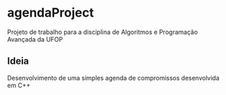 # agendaProject
Projeto de trabalho para a disciplina de Algoritmos e Programação Avançada da UFOP 

## Ideia 
Desenvolvimento de uma simples agenda de compromissos desenvolvida em C++ 

